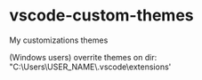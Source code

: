 # vscode-custom-themes
My customizations themes

(Windows users) overrite themes on dir: "C:\Users\USER_NAME\\.vscode\extensions'
